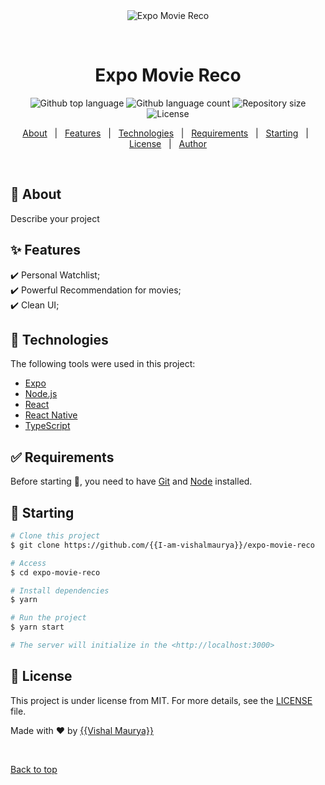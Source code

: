 <div align="center" id="top"> 
  <img src="./.github/app.gif" alt="Expo Movie Reco" />

  &#xa0;

  <!-- <a href="https://expomoviereco.netlify.app">Demo</a> -->
</div>

<h1 align="center">Expo Movie Reco</h1>

<p align="center">
  <img alt="Github top language" src="https://img.shields.io/github/languages/top/{{I-am-vishalmaurya}}/expo-movie-reco?color=56BEB8">

  <img alt="Github language count" src="https://img.shields.io/github/languages/count/{{I-am-vishalmaurya}}/expo-movie-reco?color=56BEB8">

  <img alt="Repository size" src="https://img.shields.io/github/repo-size/{{I-am-vishalmaurya}}/expo-movie-reco?color=56BEB8">

  <img alt="License" src="https://img.shields.io/github/license/{{I-am-vishalmaurya}}/expo-movie-reco?color=56BEB8">

  <!-- <img alt="Github issues" src="https://img.shields.io/github/issues/{{I-am-vishalmaurya}}/expo-movie-reco?color=56BEB8" /> -->

  <!-- <img alt="Github forks" src="https://img.shields.io/github/forks/{{I-am-vishalmaurya}}/expo-movie-reco?color=56BEB8" /> -->

  <!-- <img alt="Github stars" src="https://img.shields.io/github/stars/{{I-am-vishalmaurya}}/expo-movie-reco?color=56BEB8" /> -->
</p>

<!-- Status -->

<!-- <h4 align="center"> 
	🚧  Expo Movie Recommender 🚀 Under construction...  🚧
</h4> 

<hr> -->

<p align="center">
  <a href="#dart-about">About</a> &#xa0; | &#xa0; 
  <a href="#sparkles-features">Features</a> &#xa0; | &#xa0;
  <a href="#rocket-technologies">Technologies</a> &#xa0; | &#xa0;
  <a href="#white_check_mark-requirements">Requirements</a> &#xa0; | &#xa0;
  <a href="#checkered_flag-starting">Starting</a> &#xa0; | &#xa0;
  <a href="#memo-license">License</a> &#xa0; | &#xa0;
  <a href="https://github.com/{{I-am-vishalmaurya}}" target="_blank">Author</a>
</p>

<br>

## :dart: About ##

Describe your project

## :sparkles: Features ##

:heavy_check_mark: Personal Watchlist;\
:heavy_check_mark: Powerful Recommendation for movies;\
:heavy_check_mark: Clean UI;

## :rocket: Technologies ##

The following tools were used in this project:

- [Expo](https://expo.io/)
- [Node.js](https://nodejs.org/en/)
- [React](https://pt-br.reactjs.org/)
- [React Native](https://reactnative.dev/)
- [TypeScript](https://www.typescriptlang.org/)

## :white_check_mark: Requirements ##

Before starting :checkered_flag:, you need to have [Git](https://git-scm.com) and [Node](https://nodejs.org/en/) installed.

## :checkered_flag: Starting ##

```bash
# Clone this project
$ git clone https://github.com/{{I-am-vishalmaurya}}/expo-movie-reco

# Access
$ cd expo-movie-reco

# Install dependencies
$ yarn

# Run the project
$ yarn start

# The server will initialize in the <http://localhost:3000>
```

## :memo: License ##

This project is under license from MIT. For more details, see the [LICENSE](LICENSE.md) file.


Made with :heart: by <a href="https://github.com/{{I-am-vishalmaurya}}" target="_blank">{{Vishal Maurya}}</a>

&#xa0;

<a href="#top">Back to top</a>
